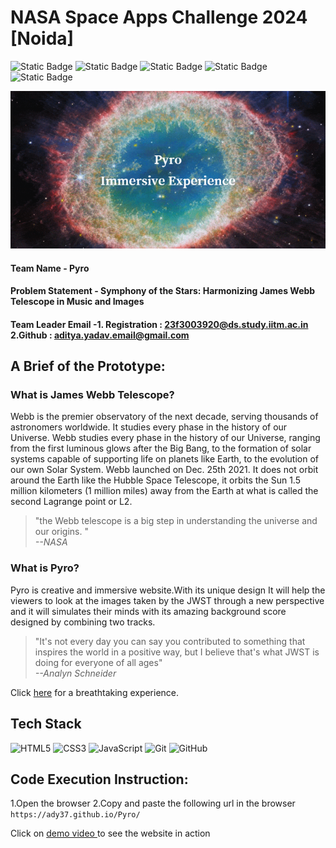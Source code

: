 # NASA Space Apps Challenge 2024 [Noida]
![Static Badge](https://img.shields.io/badge/NASA-Challenge-blue)
![Static Badge](https://img.shields.io/badge/JWST-purple)
![Static Badge](https://img.shields.io/badge/Team_Pyro-red?logoColor=yellow)
![Static Badge](https://img.shields.io/badge/Immersive_Experience-green)
![Static Badge](https://img.shields.io/badge/Collage-Music-black)


[![Pyro Immersive Experience](images/PyroImmersive_Experience.png)](https://ady37.github.io/Pyro/)

#### Team Name - Pyro
#### Problem Statement - Symphony of the Stars: Harmonizing James Webb Telescope in Music and Images
#### Team Leader Email -1. Registration : 23f3003920@ds.study.iitm.ac.in 2.Github : aditya.yadav.email@gmail.com

## A Brief of the Prototype:

### What is James Webb Telescope?

Webb is the premier observatory of the next decade, serving thousands of astronomers worldwide. It studies every phase in the history of our Universe.
Webb studies every phase in the history of our Universe, ranging from the first luminous glows after the Big Bang, to the formation of solar systems capable of supporting life on planets like Earth, to the evolution of our own Solar System. Webb launched on Dec. 25th 2021. It does not orbit around the Earth like the Hubble Space Telescope, it orbits the Sun 1.5 million kilometers (1 million miles) away from the Earth at what is called the second Lagrange point or L2. 
>"the Webb telescope is a big step in understanding the universe and our origins. "<br>
> _--NASA_

### What is Pyro?

Pyro is creative and immersive website.With its unique design It will help the viewers to look at the images taken by the JWST through a new perspective and it will simulates their minds with its amazing background score designed by combining two tracks.
> "It's not every day you can say you contributed to something that inspires the world in a positive way, but I believe that's what JWST is doing for everyone of all ages" <br>
>  _--Analyn Schneider_

Click [here](https://ady37.github.io/Pyro/) for a breathtaking experience.
## Tech Stack
![HTML5](https://img.shields.io/badge/html5-%23E34F26.svg?style=for-the-badge&logo=html5&logoColor=white)
![CSS3](https://img.shields.io/badge/css3-%231572B6.svg?style=for-the-badge&logo=css3&logoColor=white)
![JavaScript](https://img.shields.io/badge/javascript-%23323330.svg?style=for-the-badge&logo=javascript&logoColor=%23F7DF1E)
![Git](https://img.shields.io/badge/git-%23F05033.svg?style=for-the-badge&logo=git&logoColor=white)
![GitHub](https://img.shields.io/badge/github-%23121011.svg?style=for-the-badge&logo=github&logoColor=white)


## Code Execution Instruction:
1.Open the browser
2.Copy and paste the following url in the browser
```https://ady37.github.io/Pyro/```

Click on [demo video ](https://drive.google.com/file/d/1OFb7GgocR7P_257W9i3fmQELgWav1Ova/view?usp=sharing
) to see the website in action